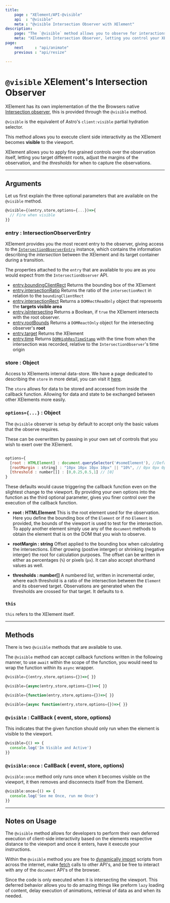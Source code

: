 ```yaml
---
title:
    page : "XElement/API-@visible"
    api  : "@visible"
    meta : "@visible Intersection Observer with XElement"
description: 
    page: "The `@visible` method allows you to observe for interactions between the XElement and its target element or the viewport. With full control over the application of the Intersection observer, you can control you Elements behavior on and off the screen"
    meta: "XElements Intersection Observer, letting you control your XElements behavior, on and off the viewport."
page: 
    next     : "api/animate"
    previous : "api/resize"

---
```

# `@visible`  XElement's Intersection Observer

XElement has its own implementation of the the Browsers native [Intersection observer](https://developer.mozilla.org/en-US/docs/Web/API/IntersectionObserver), this is provided through the  `@visible` method.

`@visible` is the equivalent of Astro's `client:visible` partial hydration selector.

This method allows you to execute client side interactivity as the XElement becomes **visible** to the viewport.

XElement allows you to apply fine grained controls over the observation itself, letting you target different roots, adjust the margins of the observation, and the *thresholds* for when to capture the observations.

------

## Arguments

Let us first explain the three optional parameters that are available on the `@visible` method.

```js
@visible={(entry,store,options={...})=>{
  // Fire when visible
}}
```

### entry : IntersectionObserverEntry

XElement provides you the most recent entry to the observer, giving access to the [`IntersectionObserverEntry`]('https://developer.mozilla.org/en-US/docs/Web/API/IntersectionObserverEntry') instance, which contains the information describing the *intersection* between the XElement and its target container during a transition.

The properties attached to the `entry` that are available to you are as you would expect from the `IntersectionObserver` API.

- [entry.boundingClientRect](https://developer.mozilla.org/en-US/docs/Web/API/IntersectionObserverEntry/boundingClientRect)
  Returns the bounding box of the XElement
- [entry.intersectionRatio](https://developer.mozilla.org/en-US/docs/Web/API/IntersectionObserverEntry/intersectionRatio)
  Returns the ratio of the `intersectionRect` in relation to the `boundingClientRect`
- [entry.intersectionRect](https://developer.mozilla.org/en-US/docs/Web/API/IntersectionObserverEntry/intersectionRect)
  Returns a `DOMRectReadOnly` object that represents the **targets visible area**
- [entry.isIntersecting](https://developer.mozilla.org/en-US/docs/Web/API/IntersectionObserverEntry/isIntersecting)
  Returns a Boolean, if `true` the XElement intersects with the root observer.
- [entry.rootBounds](https://developer.mozilla.org/en-US/docs/Web/API/IntersectionObserverEntry/rootBounds)
  Returns a `DOMReactOnly` object for the intersecting observer's **root**
- [entry.target](https://developer.mozilla.org/en-US/docs/Web/API/IntersectionObserverEntry/target)
  Returns the XElement
- [entry.time](https://developer.mozilla.org/en-US/docs/Web/API/IntersectionObserverEntry/target)
  Returns [`DOMHighResTimeStamp`](https://developer.mozilla.org/en-US/docs/Web/API/DOMHighResTimeStamp) with the time from when the intersection was recorded, relative to the `IntersectionObserver`'s time origin

### store : Object

Access to XElements internal data-store. We have a page dedicated to describing the `store` in more detail, you can visit it [here](/docs/api/methods/store).

The `store` allows for data to be stored and accessed from inside the callback function. Allowing for data and state to be exchanged between other XElements more easily.

### `options={...}` : Object

The `@visible` observer is setup by default to accept only the basic values that the observe requires.

These can be overwritten by passing in your own set of controls that you wish to exert over the XElement.

```js

options={
  [root : HTMLElement] : document.querySelector('#someElement'), //Defaults to document viewport
  [rootMargin : string] : "10px 10px 10px 10px" || "10%", // 0px 0px 0px 0px
  [threshold : number[]] : [0,0.25,0.5,1] // [0]
}
```

These defaults would cause triggering the callback function even on the slightest change to the viewport. By providing your own options into the function as the third optional parameter, gives you finer control over the execution of the callback function.

- **root : HTMLElement**
  This is the root element used for the observation. Here you define the bounding box of the `Element` or if no `Element` is provided, the bounds of the viewport is used to test for the intersection. To apply another element simply use any of the `document` methods to obtain the element that is on the DOM that you wish to observe.

- **rootMargin : string**
  Offset applied to the bounding box when calculating the intersections. Either growing (postive interger) or shrinking (negative interger) the root for calculation purposes. The offset can be written in either as percentages (`%`) or pixels (`px`). It can also accept shorthand values as well. 

- **thresholds : number[]**
  A numbered list, written in incremental order, where each threshold is a ratio of the intersection between the `Element` and its observed target. Observations are generated when the thresholds are crossed for that target. It defaults to `0`.

### `this`

`this` refers to the XElement itself.

------

## Methods

There is two `@visible` methods that are available to use.

The `@visible` method can accept callback functions written in the following manner, to use `await` within the scope of the function, you would need to wrap the function within its `async` wrapper.

```js
@visible={(entry,store,options={})=>{ }}

@visible={async(entry,store,options={})=>{ }}

@visible={function(entry,store,options={})=>{ }}

@visible={async function(entry,store,options={})=>{ }}
```

### `@visible` : CallBack ( event, store, options)

This indicates that the given function should only run when the element is visible to the viewport.

```js
@visible={() => {
  console.log('Im Visible and Active')
}}
```

### `@visible:once` : CallBack ( event, store, options)

`@visible:once` method only runs once when it becomes visible on the viewport, it then removes and disconnects itself from the Element.

```js
@visible:once={() => {
  console.log('See me Once, run me Once')
}}
```

-------

## Notes on Usage

The `@visible` method allows for developers to perform their own deferred execution of client-side interactivity based on the elements respective distance to the viewport and once it enters, have it execute your instructions.

Within the `@visible` method you are free to [dynamically import](/docs/api/methods/import) scripts from across the internet, make [fetch](/docs/api/methods/fetch) calls to other API's, and be free to interact with any of the `document` API's of the browser.

Since the code is only executed when it is intersecting the viewport. This deferred behavior allows you to do amazing things like preform `lazy` loading of content, delay execution of animations, retrieval of data as and when its needed.
